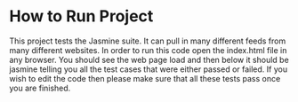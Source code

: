 # How to Run Project

This project tests the Jasmine suite. It can pull in many different feeds from many different websites. In order to run this code open the index.html file in any browser. You should see the web page load and then below it should be jasmine telling you all the test cases that were either passed or failed. If you wish to edit the code then please make sure that all these tests pass once you are finished.
